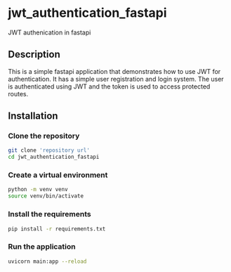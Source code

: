 # jwt_authentication_fastapi
 JWT authenication in fastapi


## Description
This is a simple fastapi application that demonstrates how to use JWT for authentication. It has a simple user registration and login system. The user is authenticated using JWT and the token is used to access protected routes.



## Installation

### Clone the repository
```bash
git clone 'repository url'
cd jwt_authentication_fastapi
```
### Create a virtual environment
```bash
python -m venv venv
source venv/bin/activate
```
### Install the requirements

```bash
pip install -r requirements.txt


```
### Run the application
```bash
uvicorn main:app --reload
```
